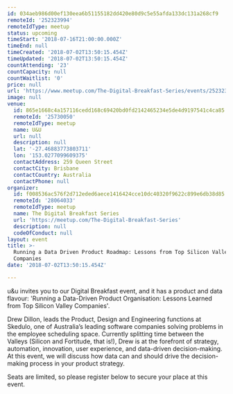 ```yaml
---
id: 034aeb986d00ef130eea6b51155182dd420e80d9c5e55afda133dc131a268cf9
remoteId: '252323994'
remoteIdType: meetup
status: upcoming
timeStart: '2018-07-16T21:00:00.000Z'
timeEnd: null
timeCreated: '2018-07-02T13:50:15.454Z'
timeUpdated: '2018-07-02T13:50:15.454Z'
countAttending: '23'
countCapacity: null
countWaitlist: '0'
price: null
url: 'https://www.meetup.com/The-Digital-Breakfast-Series/events/252323994/'
image: null
venue:
  id: 865e1668c4a157116cedd168c69420bd0fd2142465234e5de4d9197541c4ca85
  remoteId: '25730050'
  remoteIdType: meetup
  name: U&U
  url: null
  description: null
  lat: '-27.46883773803711'
  lon: '153.0277099609375'
  contactAddress: 259 Queen Street
  contactCity: Brisbane
  contactCountry: Australia
  contactPhone: null
organizer:
  id: f008536ac576f2d712eded6aece1416424cce10dc40320f9622c899e6db38d85
  remoteId: '28064033'
  remoteIdType: meetup
  name: The Digital Breakfast Series
  url: 'https://meetup.com/The-Digital-Breakfast-Series'
  description: null
  codeOfConduct: null
layout: event
title: >-
  Running a Data Driven Product Roadmap: Lessons from Top Silicon Valley
  Companies
date: '2018-07-02T13:50:15.454Z'

---
```

<p>u&amp;u invites you to our Digital Breakfast event, and it has a product and data flavour: 'Running a Data-Driven Product Organisation: Lessons Learned from Top Silicon Valley Companies'.</p> <p>Drew Dillon, leads the Product, Design and Engineering functions at Skedulo, one of Australia’s leading software companies solving problems in the employee scheduling space. Currently splitting time between the Valleys (Silicon and Fortitude, that is!), Drew is at the forefront of strategy, automation, innovation, user experience, and data-driven decision-making. At this event, we will discuss how data can and should drive the decision-making process in your product strategy.</p> <p>Seats are limited, so please register below to secure your place at this event.</p>
